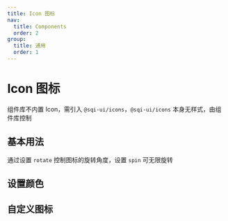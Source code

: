 ```yaml
---
title: Icon 图标
nav:
  title: Components
  order: 2
group:
  title: 通用
  order: 1
---
```


# Icon 图标

组件库不内置 Icon，需引入 `@sqi-ui/icons`，`@sqi-ui/icons` 本身无样式，由组件库控制

## 基本用法

通过设置 `rotate` 控制图标的旋转角度，设置 `spin` 可无限旋转

<code src="./demos/base.tsx"></code>

## 设置颜色

<code src="./demos/color.tsx"></code>

## 自定义图标

<code src="./demos/custom.tsx"></code>
